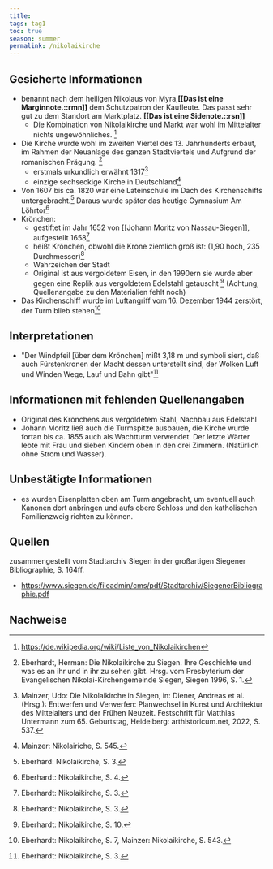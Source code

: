 ```yaml
---
title:
tags: tag1
toc: true
season: summer
permalink: /nikolaikirche
---
```


## Gesicherte Informationen

- benannt nach dem heiligen Nikolaus von Myra,**[​[**Das ist eine Marginnote.**::rmn]]** dem Schutzpatron der Kaufleute. Das passt sehr gut zu dem Standort am Marktplatz. **[​[**Das ist eine Sidenote.**::rsn]]**
	- Die Kombination von Nikolaikirche und Markt war wohl im Mittelalter nichts ungewöhnliches. [^1] 
- Die Kirche wurde wohl im zweiten Viertel des 13. Jahrhunderts erbaut, im Rahmen der Neuanlage des ganzen Stadtviertels und Aufgrund der romanischen Prägung. [^2]
	- erstmals urkundlich erwähnt 1317[^3]
	- einzige sechseckige Kirche in Deutschland[^4]
- Von 1607 bis ca. 1820 war eine Lateinschule im Dach des Kirchenschiffs untergebracht.[^6] Daraus wurde später das heutige Gymnasium Am Löhrtor[^10]
- Krönchen:
	- gestiftet im Jahr 1652 von [[Johann Moritz von Nassau-Siegen]], aufgestellt 1658[^7]
	- heißt Krönchen, obwohl die Krone ziemlich groß ist: (1,90 hoch, 235 Durchmesser)[^8]
	- Wahrzeichen der Stadt
	- Original ist aus vergoldetem Eisen, in den 1990ern sie wurde aber gegen eine Replik aus vergoldetem Edelstahl getauscht [^9] (Achtung, Quellenangabe zu den Materialien fehlt noch)
- Das Kirchenschiff wurde im Luftangriff vom 16. Dezember 1944 zerstört, der Turm blieb stehen[^11]

## Interpretationen

- "Der Windpfeil [über dem Krönchen] mißt 3,18 m und symboli siert, daß auch Fürstenkronen der Macht dessen unterstellt sind, der Wolken Luft und Winden Wege, Lauf und Bahn gibt"[^5]

## Informationen mit fehlenden Quellenangaben

- Original des Krönchens aus vergoldetem Stahl, Nachbau aus Edelstahl
- Johann Moritz ließ auch die Turmspitze ausbauen, die Kirche wurde fortan bis ca. 1855 auch als Wachtturm verwendet. Der letzte Wärter lebte mit Frau und sieben Kindern oben in den drei Zimmern. (Natürlich ohne Strom und Wasser).

## Unbestätigte Informationen

- es wurden Eisenplatten oben am Turm angebracht, um eventuell auch Kanonen dort anbringen und aufs obere Schloss und den katholischen Familienzweig richten zu können.


## Quellen

zusammengestellt vom Stadtarchiv Siegen in der großartigen Siegener Bibliographie, S. 164ff.
- https://www.siegen.de/fileadmin/cms/pdf/Stadtarchiv/SiegenerBibliographie.pdf

## Nachweise

[^1]: https://de.wikipedia.org/wiki/Liste_von_Nikolaikirchen
[^2]: Eberhardt, Herman: Die Nikolaikirche zu Siegen. Ihre Geschichte und was es an ihr und in ihr zu sehen gibt. Hrsg. vom Presbyterium der Evangelischen Nikolai-Kirchengemeinde Siegen, Siegen 1996, S. 1.
[^3]: Mainzer, Udo: Die Nikolaikirche in Siegen, in: Diener, Andreas et al. (Hrsg.): Entwerfen und Verwerfen: Planwechsel in Kunst und Architektur des Mittelalters und der Frühen Neuzeit. Festschrift für Matthias Untermann zum 65. Geburtstag, Heidelberg: arthistoricum.net, 2022, S. 537.
[^4]: Mainzer: Nikolairiche, S. 545.
[^5]: Eberhardt: Nikolaikirche, S. 3.
[^6]: Eberhard: Nikolaikirche, S. 3.
[^7]: Eberhardt: Nikolaikirche, S. 3.
[^8]: Eberhardt: Nikolaikirche, S. 3.
[^9]: Eberhardt: Nikolaikirche, S. 10.
[^10]: Eberhardt: Nikolaikirche, S. 4.
[^11]: Eberhardt: Nikolaikirche, S. 7, Mainzer: Nikolaikirche, S. 543.